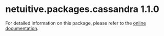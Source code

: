 # netuitive.packages.cassandra 1.1.0

For detailed information on this package, please refer to the [online documentation](https://help.netuitive.com/Content/Integrations/cassandra.htm).
